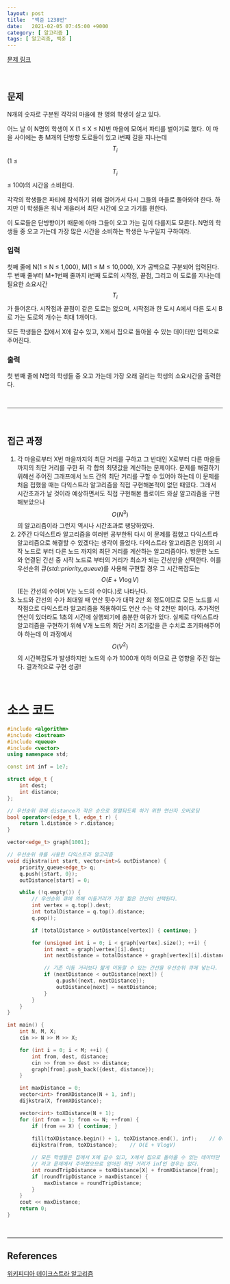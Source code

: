 ```yaml
---
layout: post
title:  "백준 1238번"
date:   2021-02-05 07:45:00 +9000
category: [ 알고리즘 ]
tags: [ 알고리즘, 백준 ]
---
```


[문제 링크](https://www.acmicpc.net/problem/1238)

<br>

## 문제
N개의 숫자로 구분된 각각의 마을에 한 명의 학생이 살고 있다.

어느 날 이 N명의 학생이 X (1 ≤ X ≤ N)번 마을에 모여서 파티를 벌이기로 했다. 이 마을 사이에는 총 M개의 단방향 도로들이 있고 i번째 길을 지나는데 $$T_{i}$$(1 ≤ $$T_{i}$$ ≤ 100)의 시간을 소비한다.

각각의 학생들은 파티에 참석하기 위해 걸어가서 다시 그들의 마을로 돌아와야 한다. 하지만 이 학생들은 워낙 게을러서 최단 시간에 오고 가기를 원한다.

이 도로들은 단방향이기 때문에 아마 그들이 오고 가는 길이 다를지도 모른다. N명의 학생들 중 오고 가는데 가장 많은 시간을 소비하는 학생은 누구일지 구하여라.

### 입력
첫째 줄에 N(1 ≤ N ≤ 1,000), M(1 ≤ M ≤ 10,000), X가 공백으로 구분되어 입력된다. 두 번째 줄부터 M+1번째 줄까지 i번째 도로의 시작점, 끝점, 그리고 이 도로를 지나는데 필요한 소요시간 $$T_{i}$$가 들어온다. 시작점과 끝점이 같은 도로는 없으며, 시작점과 한 도시 A에서 다른 도시 B로 가는 도로의 개수는 최대 1개이다.

모든 학생들은 집에서 X에 갈수 있고, X에서 집으로 돌아올 수 있는 데이터만 입력으로 주어진다.

### 출력
첫 번째 줄에 N명의 학생들 중 오고 가는데 가장 오래 걸리는 학생의 소요시간을 출력한다.

<br>

---

<br>

## 접근 과정
1. 각 마을로부터 X번 마을까지의 최단 거리를 구하고 그 반대인 X로부터 다른 마을들까지의 최단 거리를 구한 뒤 각 합의 최댓값을 계산하는 문제이다. 문제를 해결하기 위해선 주어진 그래프에서 노드 간의 최단 거리를 구할 수 있어야 하는데 이 문제를 처음 접했을 때는 다익스트라 알고리즘을 직접 구현해본적이 없던 때였다. 그래서 시간초과가 날 것이라 예상하면서도 직접 구현해본 플로이드 와샬 알고리즘을 구현해보았으나 $$O(N^{3})$$의 알고리즘이라 그런지 역시나 시간초과로 팽당하였다.
2. 2주간 다익스트라 알고리즘을 여러번 공부한뒤 다시 이 문제를 접했고 다익스트라 알고리즘으로 해결할 수 있겠다는 생각이 들었다. 다익스트라 알고리즘은 임의의 시작 노드로 부터 다른 노드 까지의 최단 거리를 계산하는 알고리즘이다. 방문한 노드와 연결된 간선 중 시작 노드로 부터의 거리가 최소가 되는 간선만을 선택한다. 이를 우선순위 큐(*std::priority_queue*)를 사용해 구현할 경우 그 시간복잡도는 $$O(E + V\log V)$$ (E는 간선의 수이며 V는 노드의 수이다.)로 나타난다.
3. 노드와 간선의 수가 최대일 때 연산 횟수가 대략 2만 회 정도이므로 모든 노드를 시작점으로 다익스트라 알고리즘을 적용하여도 연산 수는 약 2천만 회이다. 추가적인 연산이 있더라도 1초의 시간에 실행되기에 충분한 여유가 있다. 실제로 다익스트라 알고리즘을 구현하기 위해 V개 노드의 최단 거리 초기값을 큰 수치로 초기화해주어야 하는데 이 과정에서 $$O(V^{2})$$의 시간복잡도가 발생하지만 노드의 수가 1000개 이하 이므로 큰 영향을 주진 않는다. 결과적으로 구현 성공!

<br>

# 소스 코드

```c++
#include <algorithm>
#include <iostream>
#include <queue>
#include <vector>
using namespace std;

const int inf = 1e7;

struct edge_t {
    int dest;
    int distance;
};

// 우선순위 큐에 distance가 작은 순으로 정렬되도록 하기 위한 연산자 오버로딩
bool operator<(edge_t l, edge_t r) {
    return l.distance > r.distance;
}

vector<edge_t> graph[1001];

// 우선순위 큐를 사용한 다익스트라 알고리즘
void dijkstra(int start, vector<int>& outDistance) {
    priority_queue<edge_t> q;
    q.push({start, 0});
    outDistance[start] = 0;

    while (!q.empty()) {
        // 우선순위 큐에 의해 이동거리가 가장 짧은 간선이 선택된다.
        int vertex = q.top().dest;
        int totalDistance = q.top().distance;
        q.pop();

        if (totalDistance > outDistance[vertex]) { continue; }

        for (unsigned int i = 0; i < graph[vertex].size(); ++i) {
            int next = graph[vertex][i].dest;
            int nextDistance = totalDistance + graph[vertex][i].distance;

            // 기존 이동 거리보다 짧게 이동할 수 있는 간선을 우선순위 큐에 넣는다.
            if (nextDistance < outDistance[next]) {
                q.push({next, nextDistance});
                outDistance[next] = nextDistance;
            }
        }
    }
}

int main() {
    int N, M, X;
    cin >> N >> M >> X;

    for (int i = 0; i < M; ++i) {
        int from, dest, distance;
        cin >> from >> dest >> distance;
        graph[from].push_back({dest, distance});
    }

    int maxDistance = 0;
    vector<int> fromXDistance(N + 1, inf);
    dijkstra(X, fromXDistance);

    vector<int> toXDistance(N + 1);
    for (int from = 1; from <= N; ++from) {
        if (from == X) { continue; }
        
        fill(toXDistance.begin() + 1, toXDistance.end(), inf);    // O(V)
        dijkstra(from, toXDistance);    // O(E + VlogV)

        // 모든 학생들은 집에서 X에 갈수 있고, X에서 집으로 돌아올 수 있는 데이터만 입력으로 주어진다.
        // 라고 문제에서 주어졌으므로 얻어진 최단 거리가 inf인 경우는 없다.
        int roundTripDistance = toXDistance[X] + fromXDistance[from];
        if (roundTripDistance > maxDistance) {
            maxDistance = roundTripDistance;
        }
    }
    cout << maxDistance;
    return 0;
}
```

<br>

---

## References
[위키피디아 데이크스트라 알고리즘](https://ko.wikipedia.org/wiki/데이크스트라_알고리즘)